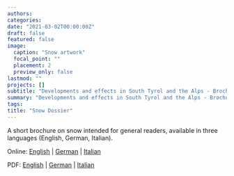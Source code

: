 ```yaml
---
authors:
categories:
date: "2021-03-02T00:00:00Z"
draft: false
featured: false
image:
  caption: "Snow artwork"
  focal_point: ""
  placement: 2
  preview_only: false
lastmod: ""
projects: []
subtitle: "Developments and effects in South Tyrol and the Alps - Brochure for general readers"
summary: "Developments and effects in South Tyrol and the Alps - Brochure for general readers"
tags:
title: "Snow Dossier"
---
```



A short brochure on snow intended for general readers, available in three languages (English, German, Italian).

Online:
[English](https://beta.eurac.edu/en/dossiers/dossier-snow-south-tyrol-alps) |
[German](https://beta.eurac.edu/de/dossiers/dossier-schnee-suedtirol-alpen) |
[Italian](https://beta.eurac.edu/it/dossiers/dossier-neve-alto-adige-alpi) 


PDF:
[English](https://webassets.eurac.edu/31538/1617864352-dossiersnowen.pdf) |
[German](https://webassets.eurac.edu/31538/1614848383-dossierschneede.pdf) |
[Italian](https://webassets.eurac.edu/31538/1614848423-dossierneveit.pdf) 


